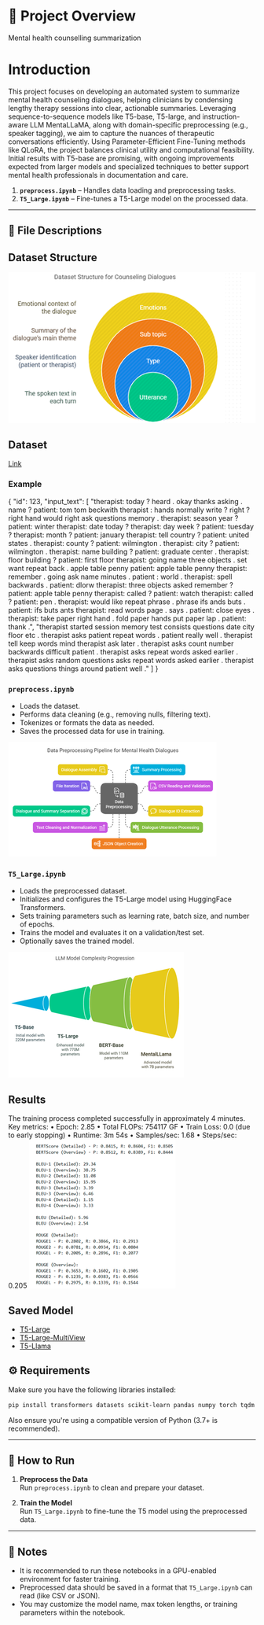 # 📘 Project Overview

Mental health counselling summarization

# Introduction
This project focuses on developing an automated system to summarize mental health counseling dialogues, helping clinicians by condensing lengthy therapy sessions into clear, actionable summaries. Leveraging sequence-to-sequence models like T5-base, T5-large, and instruction-aware LLM MentaLLaMA, along with domain-specific preprocessing (e.g., speaker tagging), we aim to capture the nuances of therapeutic conversations efficiently. Using Parameter-Efficient Fine-Tuning methods like QLoRA, the project balances clinical utility and computational feasibility. Initial results with T5-base are promising, with ongoing improvements expected from larger models and specialized techniques to better support mental health professionals in documentation and care.



1. **`preprocess.ipynb`** – Handles data loading and preprocessing tasks.
2. **`T5_Large.ipynb`** – Fine-tunes a T5-Large model on the processed data.

---

## 📁 File Descriptions

## Dataset Structure
![image](images/DATA.png)

## Dataset
[Link](https://drive.google.com/file/d/1CbichQBDeWvBCy6FxQpiXIHB-390wZIL/view?usp=sharing)

### Example
{
 "id": 123,
 "input_text": [
 "therapist: today ? heard . okay thanks asking .
 name ? patient: tom tom beckwith therapist
 : hands normally write ? right ? right hand
 would right ask questions memory .
 therapist: season year ? patient: winter
 therapist: date today ? therapist: day week
 ? patient: tuesday ? therapist: month ?
 patient: january therapist: tell country ?
 patient: united states . therapist: county
 ? patient: wilmington . therapist: city ?
 patient: wilmington . therapist: name
 building ? patient: graduate center .
 therapist: floor building ? patient: first
 floor therapist: going name three objects .
 set want repeat back . apple table penny
 patient: apple table penny therapist:
 remember . going ask name minutes . patient
 : world . therapist: spell backwards .
 patient: dlorw therapist: three objects
 asked remember ? patient: apple table penny
 therapist: called ? patient: watch
 therapist: called ? patient: pen .
 therapist: would like repeat phrase .
 phrase ifs ands buts . patient: ifs buts
 ants therapist: read words page . says .
 patient: close eyes . therapist: take paper
 right hand . fold paper hands put paper
 lap . patient: thank .",
 "therapist started session memory test consists
 questions date city floor etc . therapist
 asks patient repeat words . patient really
 well . therapist tell keep words mind
 therapist ask later . therapist asks count
 number backwards difficult patient .
 therapist asks repeat words asked earlier .
 therapist asks random questions asks
 repeat words asked earlier . therapist asks
 questions things around patient well ."
 ]
 }

### `preprocess.ipynb`

- Loads the dataset.
- Performs data cleaning (e.g., removing nulls, filtering text).
- Tokenizes or formats the data as needed.
- Saves the processed data for use in training.
  
![image](images/DATA2.png)

### `T5_Large.ipynb`

- Loads the preprocessed dataset.
- Initializes and configures the T5-Large model using HuggingFace Transformers.
- Sets training parameters such as learning rate, batch size, and number of epochs.
- Trains the model and evaluates it on a validation/test set.
- Optionally saves the trained model.

![image](images/DATA3.png)

## Results
The training process completed successfully in approximately
 4 minutes. Key metrics:
 • Epoch: 2.85
 • Total FLOPs: 754117 GF
 • Train Loss: 0.0 (due to early stopping)
 • Runtime: 3m 54s
 • Samples/sec: 1.68
 • Steps/sec: 0.205
 ![image](images/DATA4.png)

 ## Saved Model
 - [T5-Large](https://drive.google.com/file/d/1Ng7gzYs0lFV9jBOgx19CTPR89KPJYtmc/view?usp=sharing)
 - [T5-Large-MultiView](https://drive.google.com/file/d/1vSsd-A5oeSUXaRgULOflhSia07OoDaAz/view?usp=sharing)
 - [T5-Llama](https://drive.google.com/file/d/120AcjMxSVV4YfB2cYt4goVbG-fP-lOiW/view?usp=sharing)

## ⚙️ Requirements

Make sure you have the following libraries installed:

```bash
pip install transformers datasets scikit-learn pandas numpy torch tqdm
```

Also ensure you're using a compatible version of Python (3.7+ is recommended).

---

## 🚀 How to Run

1. **Preprocess the Data**  
   Run `preprocess.ipynb` to clean and prepare your dataset.

2. **Train the Model**  
   Run `T5_Large.ipynb` to fine-tune the T5 model using the preprocessed data.

---

## 📌 Notes

- It is recommended to run these notebooks in a GPU-enabled environment for faster training.
- Preprocessed data should be saved in a format that `T5_Large.ipynb` can read (like CSV or JSON).
- You may customize the model name, max token lengths, or training parameters within the notebook.
